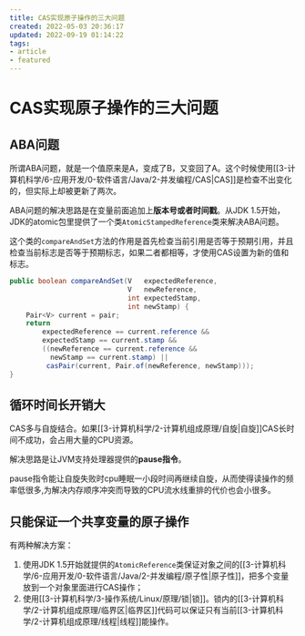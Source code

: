 ```yaml
---
title: CAS实现原子操作的三大问题
created: 2022-05-03 20:36:17
updated: 2022-09-19 01:14:22
tags: 
- article
- featured
---
```


# CAS实现原子操作的三大问题

## ABA问题

所谓ABA问题，就是一个值原来是A，变成了B，又变回了A。这个时候使用[[3-计算机科学/6-应用开发/0-软件语言/Java/2-并发编程/CAS|CAS]]是检查不出变化的，但实际上却被更新了两次。

ABA问题的解决思路是在变量前面追加上**版本号或者时间戳**。从JDK 1.5开始，JDK的atomic包里提供了一个类`AtomicStampedReference`类来解决ABA问题。

这个类的`compareAndSet`方法的作用是首先检查当前引用是否等于预期引用，并且检查当前标志是否等于预期标志，如果二者都相等，才使用CAS设置为新的值和标志。

```java
public boolean compareAndSet(V   expectedReference,
                             V   newReference,
                             int expectedStamp,
                             int newStamp) {
    Pair<V> current = pair;
    return
        expectedReference == current.reference &&
        expectedStamp == current.stamp &&
        ((newReference == current.reference &&
          newStamp == current.stamp) ||
         casPair(current, Pair.of(newReference, newStamp)));
}
```

## 循环时间长开销大

CAS多与自旋结合。如果[[3-计算机科学/2-计算机组成原理/自旋|自旋]]CAS长时间不成功，会占用大量的CPU资源。

解决思路是让JVM支持处理器提供的**pause指令**。

pause指令能让自旋失败时cpu睡眠一小段时间再继续自旋，从而使得读操作的频率低很多,为解决内存顺序冲突而导致的CPU流水线重排的代价也会小很多。

## 只能保证一个共享变量的原子操作

有两种解决方案：

1. 使用JDK 1.5开始就提供的`AtomicReference`类保证对象之间的[[3-计算机科学/6-应用开发/0-软件语言/Java/2-并发编程/原子性|原子性]]，把多个变量放到一个对象里面进行CAS操作；
2. 使用[[3-计算机科学/3-操作系统/Linux/原理/锁|锁]]。锁内的[[3-计算机科学/2-计算机组成原理/临界区|临界区]]代码可以保证只有当前[[3-计算机科学/2-计算机组成原理/线程|线程]]能操作。
